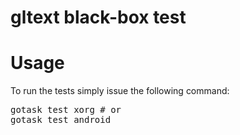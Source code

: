 # gltext black-box test


# Usage

To run the tests simply issue the following command:

<pre>
gotask test xorg # or
gotask test android
</pre>
